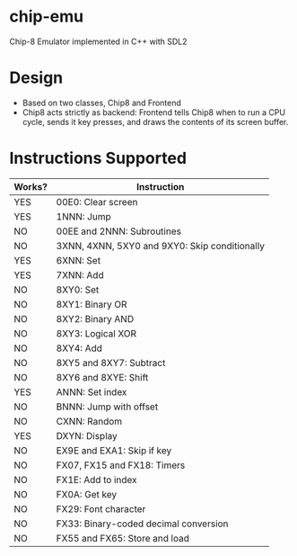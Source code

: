 # chip-emu
Chip-8 Emulator implemented in C++ with SDL2
# Design
- Based on two classes, Chip8 and Frontend
- Chip8 acts strictly as backend: Frontend tells Chip8 when to run a CPU cycle, sends it key presses,
and draws the contents of its screen buffer.

# Instructions Supported
| Works?   | Instruction|
|----------|------------|
YES | 00E0: Clear screen
YES | 1NNN: Jump
NO  | 00EE and 2NNN: Subroutines
NO  | 3XNN, 4XNN, 5XY0 and 9XY0: Skip conditionally
YES | 6XNN: Set
YES | 7XNN: Add
NO  | 8XY0: Set
NO  | 8XY1: Binary OR
NO  | 8XY2: Binary AND
NO  | 8XY3: Logical XOR
NO  | 8XY4: Add
NO  |8XY5 and 8XY7: Subtract
NO  |8XY6 and 8XYE: Shift
YES|ANNN: Set index
NO  |BNNN: Jump with offset
NO  |CXNN: Random
YES| DXYN: Display
NO  |EX9E and EXA1: Skip if key
NO  |FX07, FX15 and FX18: Timers
NO  |FX1E: Add to index
NO  |FX0A: Get key
NO  |FX29: Font character
NO  |FX33: Binary-coded decimal conversion
NO  |FX55 and FX65: Store and load 